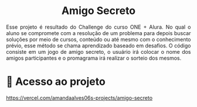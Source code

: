 <h1 align="center"> Amigo Secreto </h1>

<p align = "justify"> Esse projeto é resultado do Challenge do curso ONE + Alura. No qual o aluno se compromete com a resolução de um problema para depois buscar soluções por meio de cursos, conteúdo
ou até mesmo com o conhecimento prévio, esse método se chama aprendizado baseado em desafios. O código consiste em um jogo de amigo secreto, o usuário irá colocar o nome dos amigos participantes e o 
promagrama irá realizar o sorteio dos mesmos.</p>

# 📁 Acesso ao projeto

https://vercel.com/amandaalves06s-projects/amigo-secreto
